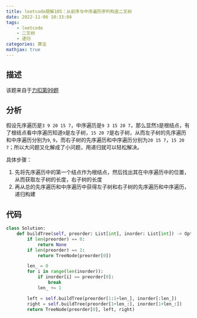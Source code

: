 ```yaml
---
title: leetcode题解105：从前序与中序遍历序列构造二叉树
date: 2022-11-06 10:33:04
tags:
    - leetcode
    - 二叉树
    - 递归
categories: 算法
mathjax: true
---
```


## 描述

该题来自于[力扣第99题](https://leetcode.cn/problems/construct-binary-tree-from-preorder-and-inorder-traversal/)

<!--more-->

## 分析

假设先序遍历是`3 9 20 15 7`，中序遍历是`9 3 15 20 7`，那么显然`3`是根结点，有了根结点看中序遍历知道`9`是左子树，`15 20 7`是右子树，从而左子树的先序遍历和中序遍历分别为`9`, `9`，而右子树的先序遍历和中序遍历分别为`20 15 7`，`15 20 7`；所以大问题又化解成了小问题，用递归就可以轻松解决。

具体步骤：
1. 先将先序遍历中的第一个结点作为根结点，然后找出其在中序遍历中的位置，从而获取左子树的长度，右子树的长度
2. 再从总的先序遍历和中序遍历中获得左子树和右子树的先序遍历和中序遍历，递归构建


## 代码

```python
class Solution:
    def buildTree(self, preorder: List[int], inorder: List[int]) -> Optional[TreeNode]:
        if len(preorder) == 0:
            return None
        if len(preorder) == 1:
            return TreeNode(preorder[0])

        len_ = 0
        for i in range(len(inorder)):
            if inorder[i] == preorder[0]:
                break
            len_ += 1

        left = self.buildTree(preorder[1:1+len_], inorder[:len_])
        right = self.buildTree(preorder[1+len_:], inorder[1+len_:])
        return TreeNode(preorder[0], left, right)
```